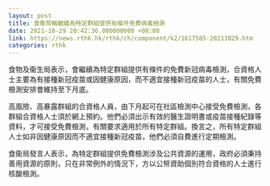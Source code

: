 ```yaml
---
layout: post
title: 食衞局稱繼續為特定群組提供有條件免費病毒檢測
date: 2021-10-29 20:42:36.000000000 +08:00
link: https://news.rthk.hk/rthk/ch/component/k2/1617585-20211029.htm
categories: rthk
---
```


食物及衞生局表示，會繼續為特定群組提供有條件的免費新冠病毒檢測，合資格人士主要為有接種新冠疫苗或因健康原因，而不適宜接種新冠疫苗的人士，有關免費檢測安排會維持至下月底。

高風險、高暴露群組的合資格人員，由下月起可在社區檢測中心接受免費檢測，各群組合資格人士須於網上預約。他們必須出示有效的醫生證明書或疫苗接種紀錄等資料，才可接受免費檢測，有關要求適用於所有特定群組。換言之，所有特定群組人士如非因健康原因而不適宜接種新冠疫苗，他們必須自費進行定期檢測。

食衞局發言人表示，為特定群組提供免費檢測涉及公共資源的運用，政府必須秉持善用資源的原則，只在非常例外的情況下，方以公帑資助個別符合資格的人士進行核酸檢測。
